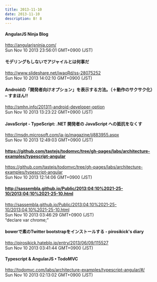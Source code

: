 ```yaml
---
title: 2013-11-10
date: 2013-11-10
description: B! 8
---
```


#### AngularJS Ninja Blog
http://angularjsninja.com/<br>
Sun Nov 10 2013 23:56:01 GMT+0900 (JST)<br>


#### モデリングもしないでアジャイルとは何事だ
http://www.slideshare.net/iwaoRd/ss-28075252<br>
Sun Nov 10 2013 14:02:10 GMT+0900 (JST)<br>


#### Androidの「開発者向けオプション」を表示する方法。（＋動作のサクサク化） – すまほん!!
http://smhn.info/201311-android-developer-option<br>
Sun Nov 10 2013 13:23:22 GMT+0900 (JST)<br>


#### JavaScript - TypeScript: .NET 開発者の JavaScript への抵抗をなくす
http://msdn.microsoft.com/ja-jp/magazine/jj883955.aspx<br>
Sun Nov 10 2013 12:49:03 GMT+0900 (JST)<br>


#### https://github.com/tastejs/todomvc/tree/gh-pages/labs/architecture-examples/typescript-angular
https://github.com/tastejs/todomvc/tree/gh-pages/labs/architecture-examples/typescript-angular<br>
Sun Nov 10 2013 12:14:06 GMT+0900 (JST)<br>


#### http://sassembla.github.io/Public/2013:04:10%2021-25-10/2013:04:10%2021-25-10.html
http://sassembla.github.io/Public/2013:04:10%2021-25-10/2013:04:10%2021-25-10.html<br>
Sun Nov 10 2013 03:46:29 GMT+0900 (JST)<br>
“declare var chrome;”


#### bowerで素のTwitter bootstrapをインストールする - pirosikick's diary
http://pirosikick.hateblo.jp/entry/2013/06/09/115527<br>
Sun Nov 10 2013 03:41:44 GMT+0900 (JST)<br>


#### Typescript & AngularJS • TodoMVC
http://todomvc.com/labs/architecture-examples/typescript-angular/#/<br>
Sun Nov 10 2013 02:13:02 GMT+0900 (JST)<br>


